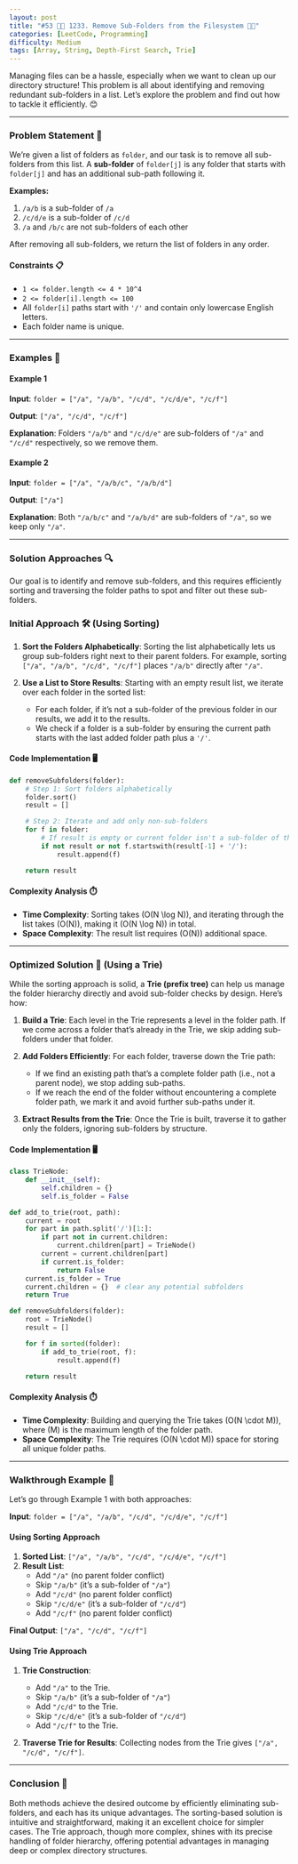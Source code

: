 ```yaml
---
layout: post  
title: "#53 📂✨ 1233. Remove Sub-Folders from the Filesystem 🧠🚀"
categories: [LeetCode, Programming]
difficulty: Medium
tags: [Array, String, Depth-First Search, Trie]
---
```


Managing files can be a hassle, especially when we want to clean up our directory structure! This problem is all about identifying and removing redundant sub-folders in a list. Let’s explore the problem and find out how to tackle it efficiently. 😊

---

### Problem Statement 💼

We’re given a list of folders as `folder`, and our task is to remove all sub-folders from this list. A **sub-folder** of `folder[j]` is any folder that starts with `folder[j]` and has an additional sub-path following it.

**Examples:**

1. `/a/b` is a sub-folder of `/a`
2. `/c/d/e` is a sub-folder of `/c/d`
3. `/a` and `/b/c` are not sub-folders of each other

After removing all sub-folders, we return the list of folders in any order.

#### Constraints 📋

- `1 <= folder.length <= 4 * 10^4`
- `2 <= folder[i].length <= 100`
- All `folder[i]` paths start with `'/'` and contain only lowercase English letters.
- Each folder name is unique.

---

### Examples 🌟

#### Example 1

**Input**: `folder = ["/a", "/a/b", "/c/d", "/c/d/e", "/c/f"]`

**Output**: `["/a", "/c/d", "/c/f"]`

**Explanation**: Folders `"/a/b"` and `"/c/d/e"` are sub-folders of `"/a"` and `"/c/d"` respectively, so we remove them.

#### Example 2

**Input**: `folder = ["/a", "/a/b/c", "/a/b/d"]`

**Output**: `["/a"]`

**Explanation**: Both `"/a/b/c"` and `"/a/b/d"` are sub-folders of `"/a"`, so we keep only `"/a"`.

---

### Solution Approaches 🔍

Our goal is to identify and remove sub-folders, and this requires efficiently sorting and traversing the folder paths to spot and filter out these sub-folders.

### Initial Approach 🛠️ (Using Sorting)

1. **Sort the Folders Alphabetically**: Sorting the list alphabetically lets us group sub-folders right next to their parent folders. For example, sorting `["/a", "/a/b", "/c/d", "/c/f"]` places `"/a/b"` directly after `"/a"`.
  
2. **Use a List to Store Results**: Starting with an empty result list, we iterate over each folder in the sorted list:
    - For each folder, if it’s not a sub-folder of the previous folder in our results, we add it to the results.
    - We check if a folder is a sub-folder by ensuring the current path starts with the last added folder path plus a `'/'`.

#### Code Implementation 🖥️

```python
def removeSubfolders(folder):
    # Step 1: Sort folders alphabetically
    folder.sort()
    result = []

    # Step 2: Iterate and add only non-sub-folders
    for f in folder:
        # If result is empty or current folder isn't a sub-folder of the last added folder
        if not result or not f.startswith(result[-1] + '/'):
            result.append(f)

    return result
```

#### Complexity Analysis ⏱️

- **Time Complexity**: Sorting takes \(O(N \log N)\), and iterating through the list takes \(O(N)\), making it \(O(N \log N)\) in total.
- **Space Complexity**: The result list requires \(O(N)\) additional space.

---

### Optimized Solution 🚀 (Using a Trie)

While the sorting approach is solid, a **Trie (prefix tree)** can help us manage the folder hierarchy directly and avoid sub-folder checks by design. Here’s how:

1. **Build a Trie**: Each level in the Trie represents a level in the folder path. If we come across a folder that’s already in the Trie, we skip adding sub-folders under that folder.

2. **Add Folders Efficiently**: For each folder, traverse down the Trie path:
   - If we find an existing path that’s a complete folder path (i.e., not a parent node), we stop adding sub-paths.
   - If we reach the end of the folder without encountering a complete folder path, we mark it and avoid further sub-paths under it.

3. **Extract Results from the Trie**: Once the Trie is built, traverse it to gather only the folders, ignoring sub-folders by structure.

#### Code Implementation 🖥️

```python
class TrieNode:
    def __init__(self):
        self.children = {}
        self.is_folder = False

def add_to_trie(root, path):
    current = root
    for part in path.split('/')[1:]:
        if part not in current.children:
            current.children[part] = TrieNode()
        current = current.children[part]
        if current.is_folder:
            return False
    current.is_folder = True
    current.children = {}  # clear any potential subfolders
    return True

def removeSubfolders(folder):
    root = TrieNode()
    result = []

    for f in sorted(folder):
        if add_to_trie(root, f):
            result.append(f)

    return result
```

#### Complexity Analysis ⏱️

- **Time Complexity**: Building and querying the Trie takes \(O(N \cdot M)\), where \(M\) is the maximum length of the folder path.
- **Space Complexity**: The Trie requires \(O(N \cdot M)\) space for storing all unique folder paths.

---

### Walkthrough Example 🏃

Let’s go through Example 1 with both approaches:

**Input**: `folder = ["/a", "/a/b", "/c/d", "/c/d/e", "/c/f"]`

#### Using Sorting Approach

1. **Sorted List**: `["/a", "/a/b", "/c/d", "/c/d/e", "/c/f"]`
2. **Result List**:
   - Add `"/a"` (no parent folder conflict)
   - Skip `"/a/b"` (it’s a sub-folder of `"/a"`)
   - Add `"/c/d"` (no parent folder conflict)
   - Skip `"/c/d/e"` (it’s a sub-folder of `"/c/d"`)
   - Add `"/c/f"` (no parent folder conflict)

**Final Output**: `["/a", "/c/d", "/c/f"]`

#### Using Trie Approach

1. **Trie Construction**:
   - Add `"/a"` to the Trie.
   - Skip `"/a/b"` (it’s a sub-folder of `"/a"`)
   - Add `"/c/d"` to the Trie.
   - Skip `"/c/d/e"` (it’s a sub-folder of `"/c/d"`)
   - Add `"/c/f"` to the Trie.

2. **Traverse Trie for Results**: Collecting nodes from the Trie gives `["/a", "/c/d", "/c/f"]`.

---

### Conclusion 🎉

Both methods achieve the desired outcome by efficiently eliminating sub-folders, and each has its unique advantages. The sorting-based solution is intuitive and straightforward, making it an excellent choice for simpler cases. The Trie approach, though more complex, shines with its precise handling of folder hierarchy, offering potential advantages in managing deep or complex directory structures.
